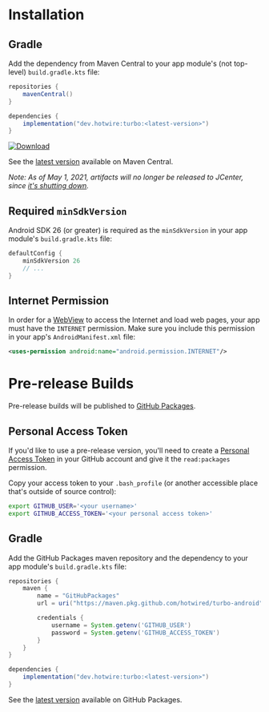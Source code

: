 # Installation

## Gradle

Add the dependency from Maven Central to your app module's (not top-level) `build.gradle.kts` file:

```groovy
repositories {
    mavenCentral()
}

dependencies {
    implementation("dev.hotwire:turbo:<latest-version>")
}
```

[![Download](https://img.shields.io/maven-central/v/dev.hotwire/turbo)](https://search.maven.org/artifact/dev.hotwire/turbo)

See the [latest version](https://search.maven.org/artifact/dev.hotwire/turbo) available on Maven Central.

_Note: As of May 1, 2021, artifacts will no longer be released to JCenter, since [it's shutting down](https://jfrog.com/blog/into-the-sunset-bintray-jcenter-gocenter-and-chartcenter/)._

## Required `minSdkVersion`

Android SDK 26 (or greater) is required as the `minSdkVersion` in your app module's `build.gradle.kts` file:

```groovy
defaultConfig {
    minSdkVersion 26
    // ...
}
```

## Internet Permission

In order for a [WebView](https://developer.android.com/reference/android/webkit/WebView.html) to access the Internet and load web pages, your app must have the `INTERNET` permission. Make sure you include this permission in your app's `AndroidManifest.xml` file:

```xml
<uses-permission android:name="android.permission.INTERNET"/>
```

# Pre-release Builds

Pre-release builds will be published to [GitHub Packages](https://github.com/features/packages).

## Personal Access Token

If you'd like to use a pre-release version, you'll need to create a [Personal Access Token](https://docs.github.com/en/free-pro-team@latest/packages/learn-github-packages/about-github-packages#authenticating-to-github-packages) in your GitHub account and give it the `read:packages` permission.

Copy your access token to your `.bash_profile` (or another accessible place that's outside of source control):

```bash
export GITHUB_USER='<your username>'
export GITHUB_ACCESS_TOKEN='<your personal access token>'
```

## Gradle

Add the GitHub Packages maven repository and the dependency to your app module's `build.gradle.kts` file:

```groovy
repositories {
    maven {
        name = "GitHubPackages"
        url = uri("https://maven.pkg.github.com/hotwired/turbo-android")

        credentials {
            username = System.getenv('GITHUB_USER')
            password = System.getenv('GITHUB_ACCESS_TOKEN')
        }
    }
}

dependencies {
    implementation("dev.hotwire:turbo:<latest-version>")
}
```

See the [latest version](https://github.com/hotwired/turbo-android/releases) available on GitHub Packages.
